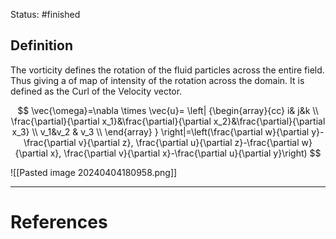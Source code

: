 Status: #finished 
## Definition
The vorticity defines the rotation of the fluid particles across the entire field. Thus giving a of map of intensity of the rotation across the domain. It is defined as the Curl of the Velocity vector.

$$
\vec{\omega}=\nabla \times \vec{u}= \left| {\begin{array}{cc}
    i& j&k  \\
    \frac{\partial}{\partial x_1}&\frac{\partial}{\partial x_2}&\frac{\partial}{\partial x_3}   \\        v_1&v_2 & v_3 \\
 \end{array} } \right|=\left(\frac{\partial w}{\partial y}-\frac{\partial v}{\partial z}, \frac{\partial u}{\partial z}-\frac{\partial w}{\partial x}, \frac{\partial v}{\partial x}-\frac{\partial u}{\partial y}\right)
$$

![[Pasted image 20240404180958.png]]




---
# References
